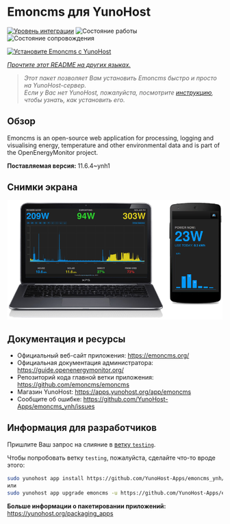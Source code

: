<!--
Важно: этот README был автоматически сгенерирован <https://github.com/YunoHost/apps/tree/master/tools/readme_generator>
Он НЕ ДОЛЖЕН редактироваться вручную.
-->

# Emoncms для YunoHost

[![Уровень интеграции](https://dash.yunohost.org/integration/emoncms.svg)](https://ci-apps.yunohost.org/ci/apps/emoncms/) ![Состояние работы](https://ci-apps.yunohost.org/ci/badges/emoncms.status.svg) ![Состояние сопровождения](https://ci-apps.yunohost.org/ci/badges/emoncms.maintain.svg)

[![Установите Emoncms с YunoHost](https://install-app.yunohost.org/install-with-yunohost.svg)](https://install-app.yunohost.org/?app=emoncms)

*[Прочтите этот README на других языках.](./ALL_README.md)*

> *Этот пакет позволяет Вам установить Emoncms быстро и просто на YunoHost-сервер.*  
> *Если у Вас нет YunoHost, пожалуйста, посмотрите [инструкцию](https://yunohost.org/install), чтобы узнать, как установить его.*

## Обзор

Emoncms is an open-source web application for processing, logging and visualising energy, temperature and other environmental data and is part of the OpenEnergyMonitor project.


**Поставляемая версия:** 11.6.4~ynh1

## Снимки экрана

![Снимок экрана Emoncms](./doc/screenshots/emoncms_graphic.png)

## Документация и ресурсы

- Официальный веб-сайт приложения: <https://emoncms.org/>
- Официальная документация администратора: <https://guide.openenergymonitor.org/>
- Репозиторий кода главной ветки приложения: <https://github.com/emoncms/emoncms>
- Магазин YunoHost: <https://apps.yunohost.org/app/emoncms>
- Сообщите об ошибке: <https://github.com/YunoHost-Apps/emoncms_ynh/issues>

## Информация для разработчиков

Пришлите Ваш запрос на слияние в [ветку `testing`](https://github.com/YunoHost-Apps/emoncms_ynh/tree/testing).

Чтобы попробовать ветку `testing`, пожалуйста, сделайте что-то вроде этого:

```bash
sudo yunohost app install https://github.com/YunoHost-Apps/emoncms_ynh/tree/testing --debug
или
sudo yunohost app upgrade emoncms -u https://github.com/YunoHost-Apps/emoncms_ynh/tree/testing --debug
```

**Больше информации о пакетировании приложений:** <https://yunohost.org/packaging_apps>
